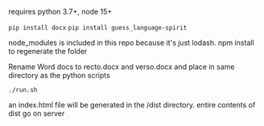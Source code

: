 requires python 3.7+, node 15+

`pip install docx`
`pip install guess_language-spirit`

node_modules is included in this repo because it's just lodash. npm install to regenerate the folder

Rename Word docs to recto.docx and verso.docx and place in same directory as the python scripts

`./run.sh`

an index.html file will be generated in the /dist directory. entire contents of dist go on server

